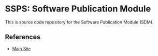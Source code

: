 SSPS: Software Publication Module
============

This is source code repository for the Software Publication Module (SDM).

References
----

* [Main Site](http://orpiske.net/ssps)
